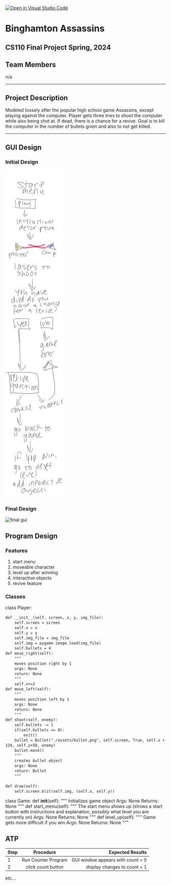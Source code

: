 [![Open in Visual Studio Code](https://classroom.github.com/assets/open-in-vscode-718a45dd9cf7e7f842a935f5ebbe5719a5e09af4491e668f4dbf3b35d5cca122.svg)](https://classroom.github.com/online_ide?assignment_repo_id=14694739&assignment_repo_type=AssignmentRepo)

#  Binghamton Assassins 
## CS110 Final Project   Spring, 2024 

## Team Members

 n/a 
 
***

## Project Description

Modeled loosely after the popular high school game Assassins, except playing against the computer. Player gets three tries to shoot the computer while also being shot at. If dead, there is a chance for a revive. Goal is to kill the computer in the number of bullets given and also to not get killed. 

***    

## GUI Design

### Initial Design

![initial gui](assets/gui.jpg)

### Final Design

![final gui](assets/finalgui.jpg)

## Program Design

### Features

1. start menu
2. moveable character
3. level up after winning
4. interactive objects
5. revive feature

### Classes

class Player:
    
    def __init__(self, screen, x, y, img_file):
        self.screen = screen
        self.x = x
        self.y = y
        self.img_file = img_file
        self.img = pygame.image.load(img_file)
        self.bullets = 4
    def move_right(self):
        """
        moves position right by 1
        args: None
        return: None
        """
        self.x+=2
    def move_left(self):
        """
        moves position left by 1
        args: None
        return: None
        """
    def shoot(self, enemy):
        self.bullets -= 1
        if(self.bullets <= 0):
            exit()
        bullet = Bullet("./assets/bullet.png", self.screen, True, self.x + 124, self.y+50, enemy)
        bullet.move()
        """
        creates bullet object
        args: None
        return: Bullet
        """
    
    def draw(self):
        self.screen.blit(self.img, (self.x, self.y))
        
class Game:
    def __init__(self):
        """
        Initializes game object
        Args: None
        Returns: None
        """
    def start_menu(self):
        """
        The start menu shows up (shows a start button with instructions and explanation, possibly what level you are currently on)
        Args: None
        Returns: None
        """
    def level_up(self):
        """
        Game gets more difficult if you win
        Args: None
        Returns: None
        """


## ATP

| Step                 |Procedure             |Expected Results                   |
|----------------------|:--------------------:|----------------------------------:|
|  1                   | Run Counter Program  |GUI window appears with count = 0  |
|  2                   | click count button   | display changes to count = 1      |
etc...
